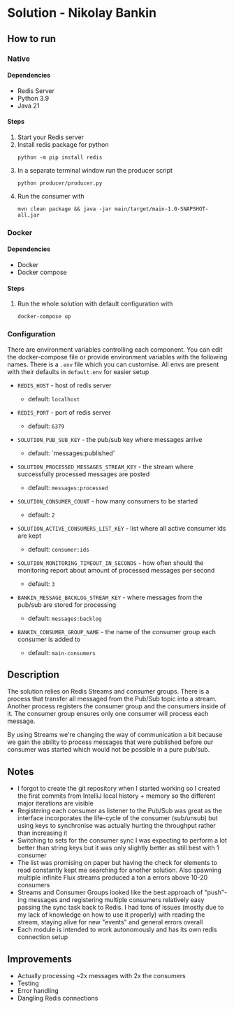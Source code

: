 # Solution - Nikolay Bankin

## How to run

### Native
#### Dependencies

- Redis Server
- Python 3.9
- Java 21

#### Steps

1. Start your Redis server
2. Install redis package for python
    ```
    python -m pip install redis
   ```
3. In a separate terminal window run the producer script
    ```
   python producer/producer.py
   ```
4. Run the consumer with
    ```
    mvn clean package && java -jar main/target/main-1.0-SNAPSHOT-all.jar 
   ```

### Docker
#### Dependencies

- Docker
- Docker compose

#### Steps

1. Run the whole solution with default configuration with
    ```
    docker-compose up
   ```

### Configuration

There are environment variables controlling each component. You can edit the
docker-compose file or provide environment variables with the following names.
There is a `.env` file which you can customise. All envs are present with 
their defaults in `default.env` for easier setup

- `REDIS_HOST` - host of redis server
  - default: `localhost`
- `REDIS_PORT` - port of redis server
  - default: `6379`

- `SOLUTION_PUB_SUB_KEY` - the pub/sub key where messages arrive
  - default: `messages:published'
- `SOLUTION_PROCESSED_MESSAGES_STREAM_KEY` - the stream where successfully
  processed messages are posted
    - default: `messages:processed`
- `SOLUTION_CONSUMER_COUNT` - how many consumers to be started
  - default: `2`
- `SOLUTION_ACTIVE_CONSUMERS_LIST_KEY` - list where all active consumer ids
are kept
  - default: `consumer:ids`
- `SOLUTION_MONITORING_TIMEOUT_IN_SECONDS` - how often should the monitoring
report about amount of processed messages per second
  - default: `3`

- `BANKIN_MESSAGE_BACKLOG_STREAM_KEY` - where messages from the pub/sub are
stored for processing
  - default: `messages:backlog`
- `BANKIN_CONSUMER_GROUP_NAME` - the name of the consumer group each consumer
is added to
  - default: `main-consumers`

## Description

The solution relies on Redis Streams and consumer groups. There is a process
that transfer all messaged from the Pub/Sub topic into a stream. Another
process registers the consumer group and the consumers inside of it. The 
consumer group ensures only one consumer will process each message.

By using Streams we're changing the way of communication a bit because we gain 
the ability to process messages that were published before our consumer was
started which would not be possible in a pure pub/sub.

## Notes

- I forgot to create the git repository when I started working so I created
the first commits from IntelliJ local history + memory so the different major 
iterations are visible
- Registering each consumer as listener to the Pub/Sub was great as the
interface incorporates the life-cycle of the consumer (sub/unsub) but using
keys to synchronise was actually hurting the throughput rather than 
increasing it
- Switching to sets for the consumer sync I was expecting to perform a lot
better than string keys but it was only slightly better as still best with 1
consumer
- The list was promising on paper but having the check for elements to read
constantly kept me searching for another solution. Also spawning multiple
infinite Flux streams produced a ton a errors above 10-20 consumers
- Streams and Consumer Groups looked like the best approach of "push"-ing
messages and registering multiple consumers relatively easy passing the sync
task back to Redis. I had tons of issues (mostly due to my lack
of knowledge on how to use it properly) with reading the stream, staying
alive for new "events" and general errors overall
- Each module is intended to work autonomously and has its own redis 
connection setup

## Improvements

- Actually processing ~2x messages with 2x the consumers
- Testing
- Error handling
- Dangling Redis connections